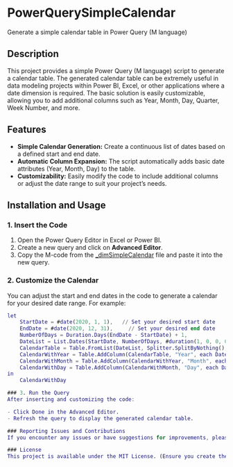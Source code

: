 # PowerQuerySimpleCalendar

Generate a simple calendar table in Power Query (M language)

## Description

This project provides a simple Power Query (M language) script to generate a calendar table. The generated calendar table can be extremely useful in data modeling projects within Power BI, Excel, or other applications where a date dimension is required. The basic solution is easily customizable, allowing you to add additional columns such as Year, Month, Day, Quarter, Week Number, and more.

## Features

- **Simple Calendar Generation:** Create a continuous list of dates based on a defined start and end date.
- **Automatic Column Expansion:** The script automatically adds basic date attributes (Year, Month, Day) to the table.
- **Customizability:** Easily modify the code to include additional columns or adjust the date range to suit your project’s needs.

## Installation and Usage

### 1. Insert the Code

1. Open the Power Query Editor in Excel or Power BI.
2. Create a new query and click on **Advanced Editor**.
3. Copy the M-code from the [_dimSimpleCalendar](./_dimSimpleCalendar) file and paste it into the new query.

### 2. Customize the Calendar

You can adjust the start and end dates in the code to generate a calendar for your desired date range. For example:

```m
let
    StartDate = #date(2020, 1, 1),   // Set your desired start date
    EndDate = #date(2020, 12, 31),     // Set your desired end date
    NumberOfDays = Duration.Days(EndDate - StartDate) + 1,
    DateList = List.Dates(StartDate, NumberOfDays, #duration(1, 0, 0, 0)),
    CalendarTable = Table.FromList(DateList, Splitter.SplitByNothing(), {"Date"}),
    CalendarWithYear = Table.AddColumn(CalendarTable, "Year", each Date.Year([Date]), Int64.Type),
    CalendarWithMonth = Table.AddColumn(CalendarWithYear, "Month", each Date.Month([Date]), Int64.Type),
    CalendarWithDay = Table.AddColumn(CalendarWithMonth, "Day", each Date.Day([Date]), Int64.Type)
in
    CalendarWithDay

### 3. Run the Query
After inserting and customizing the code:

- Click Done in the Advanced Editor.
- Refresh the query to display the generated calendar table.

### Reporting Issues and Contributions
If you encounter any issues or have suggestions for improvements, please open an issue or submit a pull request on this GitHub repository. Contributions are always welcome!

### License
This project is available under the MIT License. (Ensure you create the LICENSE file in the root of your repository if it isn’t already present.)


